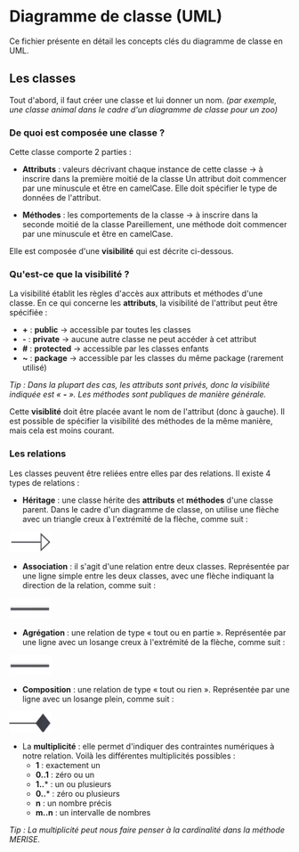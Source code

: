 # Diagramme de classe (UML)

Ce fichier présente en détail les concepts clés du diagramme de classe en UML.

## Les classes

Tout d'abord, il faut créer une classe et lui donner un nom.
*(par exemple, une classe animal dans le cadre d'un diagramme de classe pour un zoo)*

### De quoi est composée une classe ?
Cette classe comporte 2 parties :
- **Attributs** : valeurs décrivant chaque instance de cette classe -> à inscrire dans la première moitié de la classe
Un attribut doit commencer par une minuscule et être en camelCase.
Elle doit spécifier le type de données de l'attribut.


- **Méthodes** : les comportements de la classe ->  à inscrire dans la seconde moitié de la classe
Pareillement, une méthode doit commencer par une minuscule et être en camelCase.

Elle est composée d'une **visibilité** qui est décrite ci-dessous.

### Qu'est-ce que la visibilité ?

La visibilité établit les règles d'accès aux attributs et méthodes d'une classe.
En ce qui concerne les **attributs**, la visibilité de l'attribut peut être spécifiée :
- **+** : **public** -> accessible par toutes les classes
- **-** : **private** -> aucune autre classe ne peut accéder à cet attribut
- **#** : **protected** -> accessible par les classes enfants
- **~** : **package** -> accessible par les classes du même package (rarement utilisé)

*Tip : Dans la plupart des cas, les attributs sont privés, donc la visibilité indiquée est « **-** ».*
*Les méthodes sont publiques de manière générale.*

Cette **visiblité** doit être placée avant le nom de l'attribut (donc à gauche).
Il est possible de spécifier la visibilité des méthodes de la même manière, mais cela est moins courant.

### Les relations

Les classes peuvent être reliées entre elles par des relations.
Il existe 4 types de relations :
- **Héritage** : une classe hérite des **attributs** et **méthodes** d'une classe parent.
Dans le cadre d'un diagramme de classe, on utilise une flèche avec un triangle creux à l'extrémité de la flèche, comme suit : 
<img src="/assets/heritage-diag-classe.png" alt="Flèche de l'héritage pour le diagramme de classes" width="75" height="37" />

- **Association** : il s'agit d'une relation entre deux classes.
Représentée par une ligne simple entre les deux classes, avec une flèche indiquant la direction de la relation, comme suit :

<img src="/assets/association-diag-classe.png" alt="Flèche de l'association pour le diagramme de classes" width="75" height="37" />

- **Agrégation** : une relation de type « tout ou en partie ».
Représentée par une ligne avec un losange creux à l'extrémité de la flèche, comme suit :

<img src="/assets/association-diag-classe.png" alt="Losange creux pour l'agrégation dans le diagramme de classes" width="75" height="37" />

- **Composition** : une relation de type « tout ou rien ».
Représentée par une ligne avec un losange plein, comme suit :
<img src="/assets/composition-diag-classe.png" alt="Losange plein pour la composition dans le diagramme de classes" width="75" height="37" />

- La **multiplicité** : elle permet d'indiquer des contraintes numériques à notre relation.
Voilà les différentes multiplicités possibles :
    - **1** : exactement un
    - **0..1** : zéro ou un
    - **1..*** : un ou plusieurs
    - **0..*** : zéro ou plusieurs
    - **n** : un nombre précis
    - **m..n** : un intervalle de nombres

*Tip : La multiplicité peut nous faire penser à la cardinalité dans la méthode MERISE.*